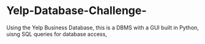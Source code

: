 # Yelp-Database-Challenge-
Using the Yelp Business Database, this is a DBMS with a GUI built in Python, uisng SQL queries for database access,
